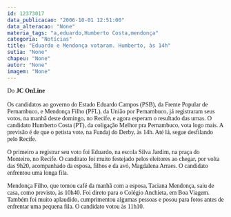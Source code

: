 ```yaml
---
id: 12373017
data_publicacao: "2006-10-01 12:51:00"
data_alteracao: "None"
materia_tags: "a,eduardo,Humberto Costa,mendonça"
categoria: "Notícias"
title: "Eduardo e Mendonça votaram. Humberto, às 14h"
sutia: "None"
chapeu: "None"
autor: "None"
imagem: "None"
---
```

<p><FONT face=\"Franklin Gothic Medium\"></p>
<p><P><FONT face=Verdana>Do <STRONG>JC OnLine<BR><BR></STRONG></FONT><FONT face=Verdana>Os candidatos ao governo do Estado Eduardo Campos (PSB), da Frente Popular de Pernambuco, e Mendonça Filho (PFL), da União por Pernambuco, já registraram seus votos, na manhã deste domingo, no Recife, e agora esperam o resultado das urnas. O candidato Humberto Costa (PT), da coligação Melhor pra Pernambuco, vota logo mais. A previsão é de que o petista vote, na Fundaj do Derby, às 14h. Até lá, segue desfilando pelo Recife.</FONT></P></p>
<p><P><FONT face=Verdana>O primeiro a registrar seu voto foi Eduardo, na escola Silva Jardim, na praça do Monteiro, no Recife. O canditato foi muito festejado pelos eleitores ao chegar, por volta das 9h20, acompanhado da esposa, filhos e da avó, Magdalena Arraes. O candidato enfrentou uma longa fila.</FONT></P></p>
<p><P><FONT face=Verdana>Mendonça Filho, que tomou café da manhã com a esposa, Taciana Mendonça, saiu de casa, como previsto, às 10h40. Foi direto para o Colégio Anchieta, em Boa Viagem. Também foi muito aplaudido, cumprimentou algumas pessoas e posou para fotos antes de enfrentar uma pequena fila. O candidato votou às 11h10.</FONT></P></FONT> </p>
